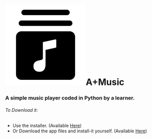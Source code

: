 # ![Icon](https://github.com/A-INDUSTRIES/A-Music/blob/master/.AppIcon.png)A+Music
### A simple music player coded in Python by a learner.
###### To Download it:
- Use the installer. (Available [Here](https://www.gitub.com/A-INDUSTRIES/A-Music/releases/latest))
- Or Download the app files and install-it yourself.  (Available [Here](https://www.gitub.com/A-INDUSTRIES/A-Music/releases/latest))
